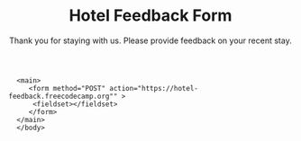 <!DOCTYPE html>
  <html lang="en">
    <head>
      <meta charset="utf-8">
      <title>Hotel Feedback Forn </title>
    </head><body>
         <header><h1>Hotel Feedback Form</h1>
    <p>Thank you for staying with us. Please provide feedback on your recent stay.</p></header>
   
      <main>
         <form method="POST" action="https://hotel-feedback.freecodecamp.org"" >
          <fieldset></fieldset>
         </form>
      </main>
      </body>
